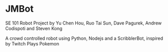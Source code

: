 JMBot
=====

SE 101 Robot Project by Yu Chen Hou, Ruo Tai Sun, Dave Pagurek, Andrew Codispoti and Steven Kong

A crowd controlled robot using Python, Nodejs and a ScribblerBot, inspired by Twitch Plays Pokemon
